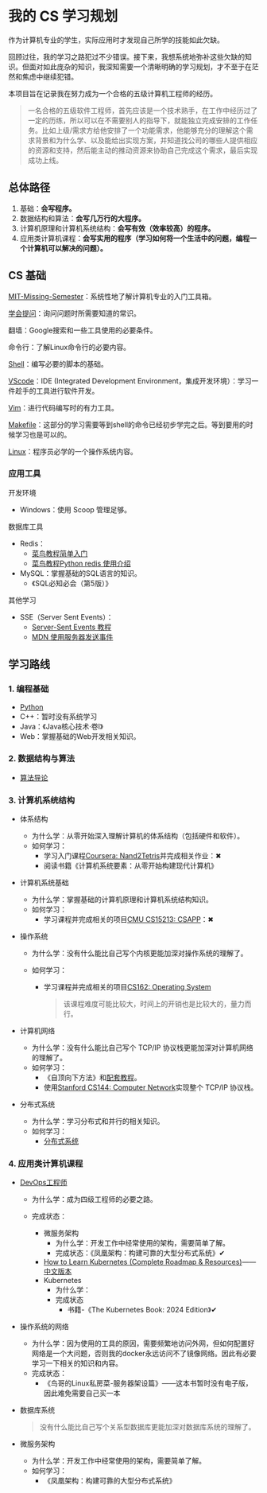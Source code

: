 # 我的 CS 学习规划

作为计算机专业的学生，实际应用时才发现自己所学的技能如此欠缺。

回顾过往，我的学习之路犯过不少错误。接下来，我想系统地弥补这些欠缺的知识。但面对如此庞杂的知识，我深知需要一个清晰明确的学习规划，才不至于在茫然和焦虑中继续犯错。

本项目旨在记录我在努力成为一个合格的五级计算机工程师的经历。
> 一名合格的五级软件工程师，首先应该是一个技术熟手，在工作中经历过了一定的历练，所以可以在不需要别人的指导下，就能独立完成安排的工作任务。比如上级/需求方给他安排了一个功能需求，他能够充分的理解这个需求背景和为什么学、以及能给出实现方案，并知道找公司的哪些人提供相应的资源和支持，然后能主动的推动资源来协助自己完成这个需求，最后实现成功上线。

## 总体路径

1. 基础：**会写程序。**
2. 数据结构和算法：**会写几万行的大程序。**
3. 计算机原理和计算机系统结构：**会写有效（效率较高）的程序。**
4. 应用类计算机课程：**会写实用的程序（学习如何将一个生活中的问题，编程一个计算机可以解决的问题）。**

## CS 基础

[MIT-Missing-Semester](编程入门/MIT-Missing-Semester.md)：系统性地了解计算机专业的入门工具箱。

[学会提问](https://github.com/ryanhanwu/How-To-Ask-Questions-The-Smart-Way/blob/main/README-zh_CN.md)：询问问题时所需要知道的常识。

翻墙：Google搜索和一些工具使用的必要条件。

命令行：了解Linux命令行的必要内容。

[Shell](必学工具/Shell.md)：编写必要的脚本的基础。

[VScode](必学工具/VScode.md)：IDE (Integrated Development Environment，集成开发环境）：学习一件趁手的工具进行软件开发。

[Vim](必学工具/Vim.md)：进行代码编写时的有力工具。

[Makefile](必学工具/Makefile.md)：这部分的学习需要等到shell的命令已经初步学完之后。等到要用的时候学习也是可以的。

[Linux](必学工具/Linux.md)：程序员必学的一个操作系统内容。

### 应用工具

开发环境

- Windows：使用 Scoop 管理足够。

数据库工具

- Redis：
  - [菜鸟教程简单入门](https://www.runoob.com/redis/redis-intro.html)
  - [菜鸟教程Python redis 使用介绍](https://www.runoob.com/w3cnote/python-redis-intro.html)
- MySQL：掌握基础的SQL语言的知识。
  - 《SQL必知必会（第5版）》

其他学习

- SSE（Server Sent Events）：
  - [Server-Sent Events 教程](https://www.ruanyifeng.com/blog/2017/05/server-sent_events.html)
  - [MDN 使用服务器发送事件](https://developer.mozilla.org/zh-CN/docs/Web/API/Server-sent_events/Using_server-sent_events)

## 学习路线

### 1. 编程基础

- [Python](编程入门/Python.md)
- C++：暂时没有系统学习
- Java：《Java核心技术·卷I》
- Web：掌握基础的Web开发相关知识。

### 2. 数据结构与算法

- [算法导论](数据结构与算法/算法导论.md)

### 3. 计算机系统结构

- 体系结构

  - 为什么学：从零开始深入理解计算机的体系结构（包括硬件和软件）。
  - 如何学习：
    - 学习入门课程[Coursera: Nand2Tetris](https://csdiy.wiki/%E4%BD%93%E7%B3%BB%E7%BB%93%E6%9E%84/N2T/)并完成相关作业：&#x2716;
    - 阅读书籍《计算机系统要素：从零开始构建现代计算机》
  
- 计算机系统基础

  - 为什么学：掌握基础的计算机原理和计算机系统结构知识。
  - 如何学习：
    - 学习课程并完成相关的项目[CMU CS15213: CSAPP](https://csdiy.wiki/%E8%AE%A1%E7%AE%97%E6%9C%BA%E7%B3%BB%E7%BB%9F%E5%9F%BA%E7%A1%80/CSAPP/)：&#x2716;

- 操作系统

  - 为什么学：没有什么能比自己写个内核更能加深对操作系统的理解了。

  - 如何学习：

    - 学习课程并完成相关的项目[CS162: Operating System](https://csdiy.wiki/%E6%93%8D%E4%BD%9C%E7%B3%BB%E7%BB%9F/CS162/)

      > 该课程难度可能比较大，时间上的开销也是比较大的，量力而行。

- 计算机网络

  - 为什么学：没有什么能比自己写个 TCP/IP 协议栈更能加深对计算机网络的理解了。
  - 如何学习：
    - 《自顶向下方法》和[配套教程](https://csdiy.wiki/%E8%AE%A1%E7%AE%97%E6%9C%BA%E7%BD%91%E7%BB%9C/topdown/)。
    - 使用[Stanford CS144: Computer Network](https://csdiy.wiki/%E8%AE%A1%E7%AE%97%E6%9C%BA%E7%BD%91%E7%BB%9C/CS144/)实现整个 TCP/IP 协议栈。

- 分布式系统

  - 为什么学：学习分布式和并行的相关知识。
  - 如何学习：
    - [分布式系统](https://csdiy.wiki/%E5%B9%B6%E8%A1%8C%E4%B8%8E%E5%88%86%E5%B8%83%E5%BC%8F%E7%B3%BB%E7%BB%9F/MIT6.824/)

### 4. 应用类计算机课程

- [DevOps工程师](https://devopscube.com/become-devops-engineer/)

  - 为什么学：成为四级工程师的必要之路。
  - 完成状态：

    - 微服务架构
      - 为什么学：开发工作中经常使用的架构，需要简单了解。
      - 完成状态：《凤凰架构：构建可靠的大型分布式系统》&#x2714;
    - [How to Learn Kubernetes (Complete Roadmap & Resources)](https://devopscube.com/learn-kubernetes-complete-roadmap/#)——[中文版本](https://zhuanlan.zhihu.com/p/590493078)
    - Kubernetes
      - 为什么学：
      - 完成状态
        - 书籍-《The Kubernetes Book: 2024 Edition》&#x2714;

- 操作系统的网络

  - 为什么学：因为使用的工具的原因，需要频繁地访问外网，但如何配置好网络是一个大问题，否则我的docker永远访问不了镜像网络。因此有必要学习一下相关的知识和内容。
  - 完成状态：
    - 《鸟哥的Linux私房菜-服务器架设篇》——这本书暂时没有电子版，因此难免需要自己买一本

- 数据库系统

  > 没有什么能比自己写个关系型数据库更能加深对数据库系统的理解了。

- 微服务架构

  - 为什么学：开发工作中经常使用的架构，需要简单了解。
  - 如何学习：
    - 《凤凰架构：构建可靠的大型分布式系统》